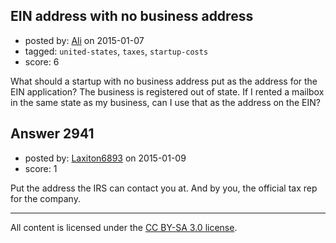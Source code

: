 ## EIN address with no business address

- posted by: [Ali](https://stackexchange.com/users/2815644/ali) on 2015-01-07
- tagged: `united-states`, `taxes`, `startup-costs`
- score: 6

What should a startup with no business address put as the address for the EIN application? The business is registered out of state. If I rented a mailbox in the same state as my business, can I use that as the address on the EIN?




## Answer 2941

- posted by: [Laxiton6893](https://stackexchange.com/users/2181902/laxiton6893) on 2015-01-09
- score: 1

Put the address the IRS can contact you at. And by you, the official tax rep for the company.  



---

All content is licensed under the [CC BY-SA 3.0 license](https://creativecommons.org/licenses/by-sa/3.0/).
